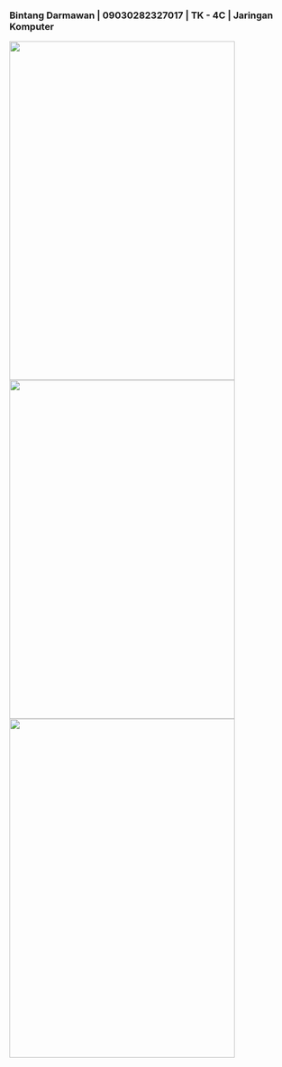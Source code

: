 ### Bintang Darmawan | 09030282327017 | TK - 4C | Jaringan Komputer

<img src="https://github.com/user-attachments/assets/2a7f6837-03c2-49ca-98ea-528c9f55addb" width="400" height="600" />

<img src="https://github.com/user-attachments/assets/906adb9d-4cf3-468e-82fe-5e9c12edc766" width="400" height="600" />

<img src="https://github.com/user-attachments/assets/adc15b2d-ae3a-4bb7-993f-d688c67ad135" width="400" height="600" />
